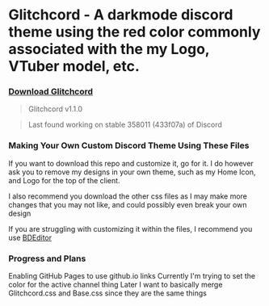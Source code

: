 # Glitchcord - A darkmode discord theme using the red color commonly associated with the my Logo, VTuber model, etc.

### <a href="https://gavcreator.github.io/Glitchcord/Glitchcord-Theme.css" download="https://gavcreator.github.io/Glitchcord/Glitchcord-Theme.css">Download Glitchcord</a>
> Glitchcord v1.1.0

> Last found working on stable 358011 (433f07a) of Discord

### Making Your Own Custom Discord Theme Using These Files
If you want to download this repo and customize it, go for it. I do however ask you to remove my designs in your own theme, such as my Home Icon, and Logo for the top of the client.

I also recommend you download the other css files as I may make more changes that you may not like, and could possibly even break your own design

If you are struggling with customizing it within the files, I recommend you use [BDEditor](https://bdeditor.dev/)

### Progress and Plans
Enabling GitHub Pages to use github.io links
Currently I'm trying to set the color for the active channel thing
Later I want to basically merge Glitchcord.css and Base.css since they are the same things  